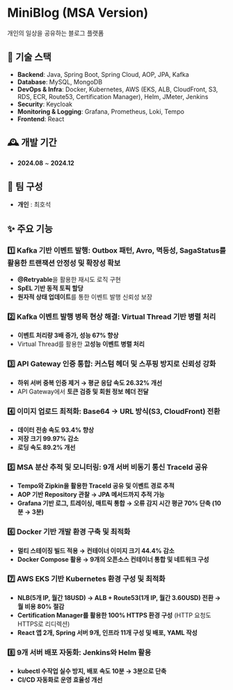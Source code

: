 # MiniBlog (MSA Version)

개인의 일상을 공유하는 블로그 플랫폼

## 🚀 기술 스택

- **Backend**: Java, Spring Boot, Spring Cloud, AOP, JPA, Kafka  
- **Database**: MySQL, MongoDB  
- **DevOps & Infra**: Docker, Kubernetes, AWS (EKS, ALB, CloudFront, S3, RDS, ECR, Route53, Certification Manager), Helm, JMeter, Jenkins  
- **Security**: Keycloak  
- **Monitoring & Logging**: Grafana, Prometheus, Loki, Tempo  
- **Frontend**: React  

## 🕰️ 개발 기간
- **2024.08** ~ **2024.12**

## 👥 팀 구성

- **개인** : 최호석

## ✨ 주요 기능

### 1️⃣ Kafka 기반 이벤트 발행: Outbox 패턴, Avro, 멱등성, SagaStatus를 활용한 트랜잭션 안정성 및 확장성 확보  
- **@Retryable**을 활용한 재시도 로직 구현  
- **SpEL 기반 동적 토픽 할당**  
- **원자적 상태 업데이트**를 통한 이벤트 발행 신뢰성 보장  

### 2️⃣ Kafka 이벤트 발행 병목 현상 해결: Virtual Thread 기반 병렬 처리  
- **이벤트 처리량 3배 증가, 성능 67% 향상**  
- Virtual Thread를 활용한 **고성능 이벤트 병렬 처리**  

### 3️⃣ API Gateway 인증 통합: 커스텀 헤더 및 스푸핑 방지로 신뢰성 강화  
- **하위 서버 중복 인증 제거 → 평균 응답 속도 26.32% 개선**  
- API Gateway에서 **토큰 검증 및 회원 정보 헤더 전달**  

### 4️⃣ 이미지 업로드 최적화: Base64 → URL 방식(S3, CloudFront) 전환  
- **데이터 전송 속도 93.4% 향상**  
- **저장 크기 99.97% 감소**  
- **로딩 속도 89.2% 개선**  

### 5️⃣ MSA 분산 추적 및 모니터링: 9개 서버 비동기 통신 TraceId 공유  
- **Tempo와 Zipkin을 활용한 TraceId 공유 및 이벤트 경로 추적**  
- **AOP 기반 Repository 관찰 → JPA 메서드까지 추적 가능**  
- **Grafana 기반 로그, 트레이싱, 매트릭 통합 → 오류 감지 시간 평균 70% 단축 (10분 → 3분)**  

### 6️⃣ Docker 기반 개발 환경 구축 및 최적화  
- **멀티 스테이징 빌드 적용 → 컨테이너 이미지 크기 44.4% 감소**  
- **Docker Compose 활용 → 9개의 오픈소스 컨테이너 통합 및 네트워크 구성**  

### 7️⃣ AWS EKS 기반 Kubernetes 환경 구성 및 최적화  
- **NLB(5개 IP, 월간 18USD) → ALB + Route53(1개 IP, 월간 3.60USD) 전환 → 월 비용 80% 절감**  
- **Certification Manager를 활용한 100% HTTPS 환경 구성** (HTTP 요청도 HTTPS로 리디렉션)  
- **React 앱 2개, Spring 서버 9개, 인프라 11개 구성 및 배포, YAML 작성**  

### 8️⃣ 9개 서버 배포 자동화: Jenkins와 Helm 활용  
- **kubectl 수작업 실수 방지, 배포 속도 10분 → 3분으로 단축**  
- **CI/CD 자동화로 운영 효율성 개선**  
